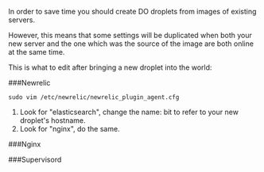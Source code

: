 In order to save time you should create DO droplets from images of
existing servers.

However, this means that some settings will be duplicated when both your
new server and the one which was the source of the image are both online
at the same time.

This is what to edit after bringing a new droplet into the world:

###Newrelic

    sudo vim /etc/newrelic/newrelic_plugin_agent.cfg

1. Look for "elasticsearch", change the name: bit to refer to your new
   droplet's hostname.
2. Look for "nginx", do the same.

###Nginx

###Supervisord
